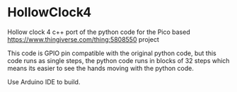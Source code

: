 # HollowClock4
 
Hollow clock 4 c++ port of the python code for the Pico based https://www.thingiverse.com/thing:5808550 project

This code is GPIO pin compatible with the original python code, but this code runs as single steps, the python code runs in blocks of 32 steps which means its easier to see the hands moving with the python code.

Use Arduino IDE to build.
